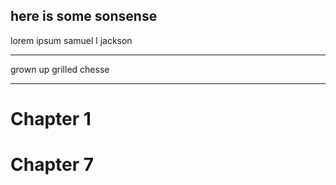 here is some sonsense
---

lorem ipsum samuel l jackson

---

grown up grilled chesse

---

# Chapter 1
# Chapter 7
